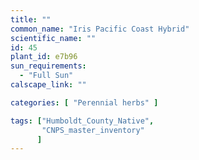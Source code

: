 ```yaml
---
title: ""
common_name: "Iris Pacific Coast Hybrid"
scientific_name: ""
id: 45
plant_id: e7b96
sun_requirements:
  - "Full Sun"
calscape_link: ""

categories: [ "Perennial herbs" ]

tags: ["Humboldt_County_Native",
       "CNPS_master_inventory"
      ]
---
```




